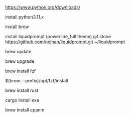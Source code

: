 https://www.python.org/downloads/

install python3.11.x

install brew

install liquidprompt (powerline_full theme) git clone https://github.com/nojhan/liquidprompt.git ~/liquidprompt

brew update

brew upgrade

brew install fzf

$(brew --prefix)/opt/fzf/install

brew install rust

cargo install exa

brew install cpanm
